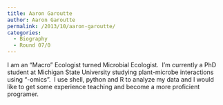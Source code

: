 ```yaml
---
title: Aaron Garoutte
author: Aaron Garoutte
permalink: /2013/10/aaron-garoutte/
categories:
  - Biography
  - Round 07/0
---
```

I am an &#8220;Macro&#8221; Ecologist turned Microbial Ecologist.  I&#8217;m currently a PhD student at Michigan State University studying plant-microbe interactions using &#8220;-omics&#8221;.  I use shell, python and R to analyze my data and I would like to get some experience teaching and become a more proficient programer.
